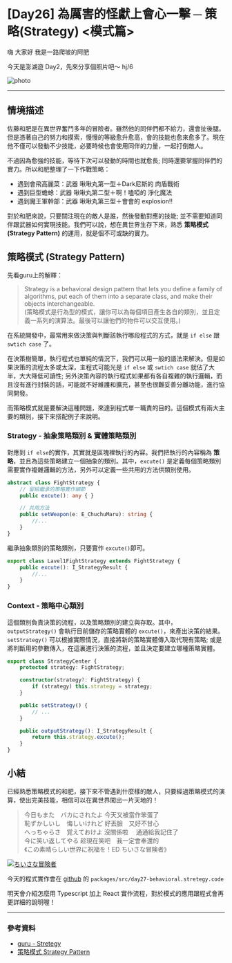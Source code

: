 # [Day26] 為厲害的怪獻上會心一擊 ─ 策略(Strategy) <模式篇>

嗨 大家好 我是一路爬坡的阿肥   

今天是澎湖遊 Day2，先來分享個照片吧～
hj/6

![photo](https://i.imgur.com/UBAlZWc.jpg)

---

## 情境描述

佐藤和肥是在異世界奮鬥多年的冒險者。雖然他的同伴們都不給力，還會扯後腿。但是憑著自己的努力和摸索，慢慢的等級愈升愈高，會的技能也愈來愈多了。現在他不僅可以發動不少技能，必要時候也會使用同伴的力量，一起打倒敵人。

不過因為愈強的技能，等待下次可以發動的時間也就愈長; 同時還要掌握同伴們的實力。所以和肥整理了一下作戰策略：

- 遇到會飛高麗菜：武器 啾啾丸第一型＋Dark尼斯的 肉盾戰術
- 遇到巨型蟾蜍：武器 啾啾丸第二型＋啊！嗑啞的 淨化魔法
- 遇到魔王軍幹部：武器 啾啾丸第三型＋會會的 explosion!!

對於和肥來說，只要關注現在的敵人是誰，然後發動對應的技能; 並不需要知道同伴跟武器如何實現技能。我們可以說，想在異世界生存下來，熟悉 **策略模式(Strategy Pattern)** 的運用，就是個不可或缺的實力。

## 策略模式 (Strategy Pattern)
先看guru上的解釋：
> Strategy is a behavioral design pattern that lets you define a family of algorithms, put each of them into a separate class, and make their objects interchangeable.   
(策略模式是行為型的模式，讓你可以為每個項目產生各自的類別，並且定義一系列的演算法。最後可以讓他們的物件可以交互使用。)

在系統開發中，最常用來做決策與判斷該執行哪段程式的方式，就是 `if else` 跟 `swtich case` 了。 

在決策樹簡單，執行程式也單純的情況下，我們可以用一般的語法來解決。但是如果決策的流程太多或太深，主程式可能光是 `if else` 或 `swtich case` 就佔了大半，大大降低可讀性; 另外決策內容的執行程式如果都有各自複雜的執行邏輯，而且沒有進行封裝的話，可能就不好維護和擴充，甚至也很難妥善分離功能，進行協同開發。

而策略模式就是要解決這種問題，來達到程式單一職責的目的。這個模式有兩大主要的類別，接下來搭配例子來說明。

### Strategy - 抽象策略類別 & 實體策略類別
對應到 `if else`的實作，其實就是區塊裡執行的內容。我們把執行的內容稱為 **策略**，並且為這些策略建立一個抽象的類別。其中，`excute()` 是定義每個策略類別需要實作複雜邏輯的方法，另外可以定義一些共用的方法供類別使用。
```typescript
abstract class FightStrategy {
    // 留給繼承的策略實作細節
    public excute(): any { }

    // 共用方法
    public setWeapon(e: E_ChuchuMaru): string {
        //...
    }
}
```

繼承抽象類別的策略類別，只要實作 `excute()`即可。
```typescript
export class Lavel1FightStrategy extends FightStrategy {
    public excute(): I_StrategyResult {
        //...
    }
}
```

### Context - 策略中心類別
這個類別負責決策的流程，以及策略類別的建立與存取。其中，`outputStrategy()` 會執行目前儲存的策略實體的 `excute()`，來產出決策的結果。 `setStrategy()` 可以根據實際情況，直接將新的策略實體傳入取代現有策略; 或是將判斷用的參數傳入，在這裏進行決策的流程，並且決定要建立哪種策略實體。
```typescript
export class StrategyCenter {
    protected strategy: FightStrategy;

    constructor(strategy?: FightStrategy) {
        if (strategy) this.strategy = strategy;
    }

    public setStrategy() {
        // ...
    }

    public outputStrategy(): I_StrategyResult {
        return this.strategy.excute();
    }
}
```

## 小結
已經熟悉策略模式的和肥，接下來不管遇到什麼樣的敵人，只要經過策略模式的演算，使出完美技能，相信可以在異世界闖出一片天地的！
 
> 今日もまた　バカにされたよ 今天又被當作笨蛋了         
> 恥ずかしいし　悔しいけれど 好丟臉　又好不甘心       
> へっちゃらさ　覚えておけよ 沒關係啦　 通通給我記住了   
> 今に笑い返してやる 趁現在笑吧　我一定會奉還的             
> 《この素晴らしい世界に祝福を！ED ちいさな冒険者》

[![ちいさな冒険者](https://img.youtube.com/vi/Pjl_Vud-Jmg/0.jpg)](http://www.youtube.com/watch?v=Pjl_Vud-Jmg 'ちいさな冒険者')

今天的程式實作會在 [github](https://github.com/showwell0120/Design-Pattern-Typescript-React) 的 `packages/src/day27-behavioral.stretegy.code`

明天會介紹怎麼用 Typescript 加上 React 實作流程，對於模式的應用跟程式會再更詳細的說明喔！

---

### 參考資料   

- [guru - Stretegy](https://refactoring.guru/design-patterns/stretegy)
- [策略模式 Strategy Pattern](https://skyyen999.gitbooks.io/-study-design-pattern-in-java/content/strategy.html)